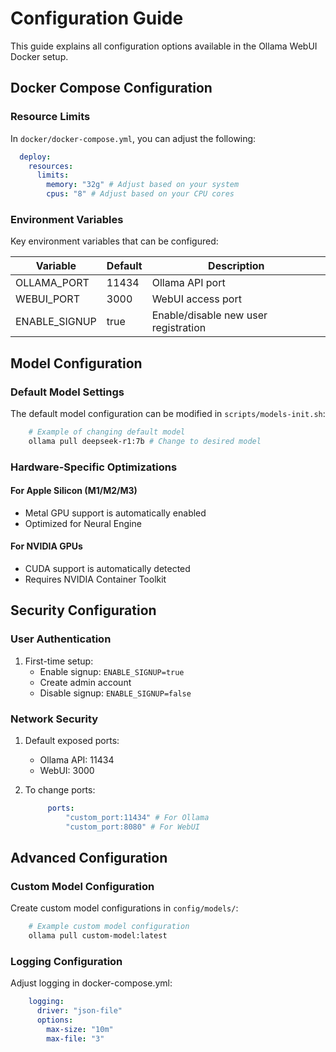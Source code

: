 # Configuration Guide

This guide explains all configuration options available in the Ollama WebUI Docker setup.

## Docker Compose Configuration

### Resource Limits

In `docker/docker-compose.yml`, you can adjust the following:
```yaml
  deploy:
    resources:
      limits:
        memory: "32g" # Adjust based on your system
        cpus: "8" # Adjust based on your CPU cores
```
### Environment Variables

Key environment variables that can be configured:

| Variable | Default | Description |
|----------|---------|-------------|
| OLLAMA_PORT | 11434 | Ollama API port |
| WEBUI_PORT | 3000 | WebUI access port |
| ENABLE_SIGNUP | true | Enable/disable new user registration |

## Model Configuration

### Default Model Settings

The default model configuration can be modified in `scripts/models-init.sh`:
```bash
	# Example of changing default model
	ollama pull deepseek-r1:7b # Change to desired model
```

### Hardware-Specific Optimizations

#### For Apple Silicon (M1/M2/M3)
- Metal GPU support is automatically enabled
- Optimized for Neural Engine

#### For NVIDIA GPUs
- CUDA support is automatically detected
- Requires NVIDIA Container Toolkit

## Security Configuration

### User Authentication

1. First-time setup:
	- Enable signup: `ENABLE_SIGNUP=true`
	- Create admin account
	- Disable signup: `ENABLE_SIGNUP=false`

### Network Security

1. Default exposed ports:
	- Ollama API: 11434
	- WebUI: 3000

2. To change ports:
   ```yaml 
   		ports:
			"custom_port:11434" # For Ollama
			"custom_port:8080" # For WebUI
	```

## Advanced Configuration

### Custom Model Configuration

Create custom model configurations in `config/models/`:
```bash
	# Example custom model configuration
	ollama pull custom-model:latest
```

### Logging Configuration
Adjust logging in docker-compose.yml:
```yaml
    logging:
      driver: "json-file"
      options:
        max-size: "10m"
        max-file: "3"
```
